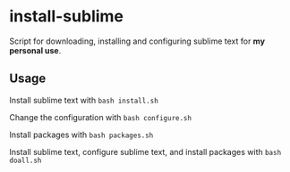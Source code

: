 # install-sublime
Script for downloading, installing and configuring sublime text for **my personal use**.

## Usage

Install sublime text with `bash install.sh`

Change the configuration with `bash configure.sh`

Install packages with `bash packages.sh`

Install sublime text, configure sublime text, and install packages with `bash doall.sh`
